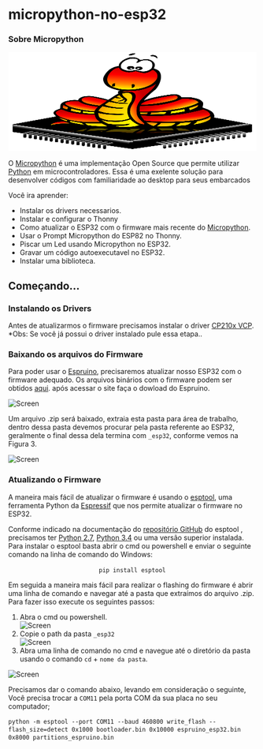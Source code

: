 # micropython-no-esp32

<h3>
    Sobre Micropython
</h3>
<img src="img\Micropython-logo.svg" alt="Screen" width="900" height="200">
<p>
O <a href="https://micropython.org/">Micropython</a> é uma implementação Open Source que permite utilizar  <a href="https://python.org/">Python</a> em microcontroladores. Essa é uma exelente solução para desenvolver códigos com familiaridade ao desktop  para seus embarcados
</p>
<p>
Você ira aprender:
<ul>
    <li>Instalar os drivers necessarios.</li>  
    <li>Instalar e configurar o Thonny</li>
	<li>Como atualizar o ESP32 com o firmware mais recente do <a href="https://micropython.org/download/esp32/">Micropython</a>.</li>
	<li>Usar o Prompt Micropython do ESP82 no Thonny.</li>
    <li>Piscar um Led usando Micropython no ESP32.</li>
    <li>Gravar um código autoexecutavel no ESP32.</li>
    <li>Instalar uma biblioteca.</li>
    </ul>
<div>
    <h2>Começando...</h2>
      <h3>Instalando os Drivers</h3>
      <p>Antes de atualizarmos o firmware precisamos instalar o driver <a href="https://www.silabs.com/developers/usb-to-uart-bridge-vcp-drivers?tab=downloadso">CP210x VCP</a>. *Obs: Se você já possui o driver  instalado pule essa etapa..</p>
    <h3>Baixando os arquivos do Firmware</h3>
      <p>Para poder usar o <a href="https://github.com/espruino/Espruino">Espruino</a>, precisaremos atualizar nosso ESP32 com o firmware adequado. Os arquivos binários com o firmware podem ser obtidos <a href="http://www.espruino.com/Download">aqui</a>. após acessar o site faça o dowload do Espruino.</p>
      <img src="README\images\Espruino_screen.png" alt="Screen" width="1000" height="300">
      <p>Um arquivo .zip será baixado, extraia esta pasta para área de trabalho, dentro dessa pasta devemos procurar pela pasta referente ao ESP32, geralmente o final dessa dela termina com <code>_esp32</code>, conforme vemos na Figura 3. 
      </p>
      <p><img src="README\images\Pasta3.png" alt="Screen" width="900" height="200"></p>
   <h3>Atualizando o Firmware</h3>
   <p>A maneira mais fácil de atualizar o firmware é usando o <a href="https://docs.espressif.com/projects/esptool/en/latest/esp32/">esptool</a>, uma ferramenta Python da <a href="https://www.espressif.com/en">Espressif</a> que nos permite atualizar o firmware no ESP32.</p>
   <p>Conforme indicado na documentação do <a href="https://github.com/espressif/esptool">repositório GitHub</a> do esptool , precisamos ter <a href="https://www.python.org/downloads/">Python 2.7</a>, <a href="https://www.python.org/downloads/">Python 3.4</a> ou uma versão superior instalada. Para instalar o esptool basta abrir o cmd ou powershell e enviar o seguinte comando na linha de comando do Windows: </p>
   <p align='center'><code>pip install esptool</code></p>
</div>
<P>Em seguida a maneira mais fácil para realizar o flashing do firmware é abrir uma linha de comando e navegar até a pasta que extraímos do arquivo .zip. Para fazer isso execute os seguintes passos:</P>
<ol>
<li>Abra o cmd ou powershell.</li>
<img src="README\images\cMD.png" alt="Screen" width="950" height="400">
<li>Copie o path da pasta <code>_esp32</code></li>
<img src="README\images\FIle.png" alt="Screen" width="751" height="268">
<li>Abra uma linha de comando no cmd e navegue até o diretório da pasta usando o comando <code>cd</code> + <code>nome da pasta</code>.</li>
</ol>
<img src="README\images\ezgif.com-gif-maker (1).gif" alt="Screen" width="950" height="400">
</p>
<p>Precisamos dar o comando abaixo, levando em consideração o seguinte, Você precisa trocar a <code>COM11</code> pela porta COM da sua placa no seu computador;</p>
<pre><code>python -m esptool --port COM11 --baud 460800 write_flash --flash_size=detect 0x1000 bootloader.bin 0x10000 espruino_esp32.bin 0x8000 partitions_espruino.bin</code></pre>

